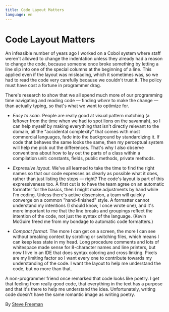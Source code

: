 ```yaml
---
title: Code Layout Matters
language: en
---
```


# Code Layout Matters

An infeasible number of years ago I worked on a Cobol system where staff weren't allowed to change the indentation unless they already had a reason to change the code, because someone once broke something by letting a line slip into one of the special columns at the beginning of a line. This applied even if the layout was misleading, which it sometimes was, so we had to read the code very carefully because we couldn't trust it. The policy must have cost a fortune in programmer drag.

There's research to show that we all spend much more of our programming time navigating and reading code — finding *where* to make the change — than actually typing, so that's what we want to optimize for.

- *Easy to scan.* People are really good at visual pattern matching (a leftover from the time when we had to spot lions on the savannah), so I can help myself by making everything that isn't directly relevant to the domain, all the "accidental complexity" that comes with most commercial languages, fade into the background by standardizing it. If code that behaves the same looks the same, then my perceptual system will help me pick out the differences. That's why I also observe conventions about how to lay out the parts of a class within a compilation unit: constants, fields, public methods, private methods.

- *Expressive layout.* We've all learned to take the time to find the right names so that our code expresses as clearly as possible what it does, rather than just listing the steps — right? The code's layout is part of this expressiveness too. A first cut is to have the team agree on an automatic formatter for the basics, then I might make adjustments by hand while I'm coding. Unless there's active dissension, a team will quickly converge on a common "hand-finished" style. A formatter cannot understand my intentions (I should know, I once wrote one), and it's more important to me that the line breaks and groupings reflect the intention of the code, not just the syntax of the language. (Kevin McGuire freed me from my bondage to automatic code formatters.)

- *Compact format.* The more I can get on a screen, the more I can see without breaking context by scrolling or switching files, which means I can keep less state in my head. Long procedure comments and lots of whitespace made sense for 8-character names and line printers, but now I live in an IDE that does syntax coloring and cross linking. Pixels are my limiting factor so I want every one to contribute towards my understanding of the code. I want the layout to help me understand the code, but no more than that.

A non-programmer friend once remarked that code looks like poetry. I get that feeling from really good code, that everything in the text has a purpose and that it's there to help me understand the idea. Unfortunately, writing code doesn't have the same romantic image as writing poetry.

By [Steve Freeman](http://programmer.97things.oreilly.com/wiki/index.php/Steve_Freeman)
